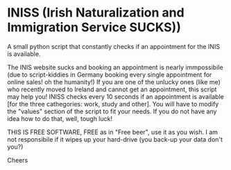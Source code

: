 # INISS (Irish Naturalization and Immigration Service SUCKS)) 
A small python script that constantly checks if an appointment for the INIS is available.

The INIS website sucks and booking an appointment is nearly immpossibile (due to script-kiddies in Germany booking every single appointment for online sales! oh the humanity!) If you are one of the unlucky ones (like me) who recently moved to Ireland and cannot get an appointment, this script may help you!
INISS checks every 10 seconds if an appointment is available [for the three cathegories: work, study and other]. You will have to modify the "values" section of the script to fit your needs. If you do not have any idea how to do that, well, tough luck!

THIS IS FREE SOFTWARE, FREE as in "Free beer", use it as you wish. I am not responsibile if it wipes up your hard-drive (you back-up your data don't you?)


Cheers
